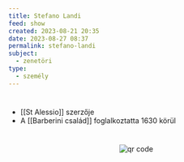 ```yaml
---
title: Stefano Landi
feed: show
created: 2023-08-21 20:35
date: 2023-08-27 08:37
permalink: stefano-landi
subject:
  - zenetöri
type:
  - személy
---
```

#

- [[St Alessio]] szerzője
- A [[Barberini család]] foglalkoztatta 1630 körül




#
<p style="text-align: center;"><img src="https://chart.googleapis.com/chart?cht=qr&chl=https://notes.andrasdenes.com/stefano-landi&chs=180x180&choe=UTF-8&chld=L|2" alt="qr code"></p>

